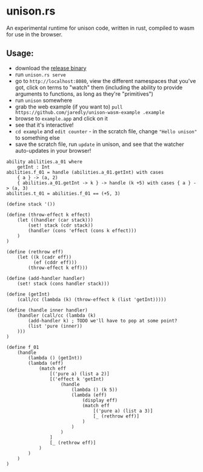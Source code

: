 # unison.rs

An experimental runtime for unison code, written in rust, compiled to wasm for use in the browser.

## Usage:

- download the [release binary](https://github.com/jaredly/unison.rs/releases/tag/release-2)
- run `unison.rs serve`
- go to `http://localhost:8080`, view the different namespaces that you've got, click on terms to "watch" them (including the ability to provide arguments to functions, as long as they're "primitives")
- run `unison` somewhere
- grab the web example (if you want to) `pull https://github.com/jaredly/unison-wasm-example .example`
- browse to `example.app` and click on it
- see that it's interactive!
- `cd example` and `edit counter` - in the scratch file, change `"Hello unison"` to something else
- save the scratch file, run `update` in unison, and see that the watcher auto-updates in your browser!

```
ability abilities.a_01 where
    getInt : Int
abilities.f_01 = handle (abilities.a_01.getInt) with cases
    { a } -> (a, 2)
    { abilities.a_01.getInt -> k } -> handle (k +5) with cases { a } -> (a, 3)
abilities.t_01 = abilities.f_01 == (+5, 3)

(define stack '())

(define (throw-effect k effect)
    (let ((handler (car stack)))
        (set! stack (cdr stack))
        (handler (cons 'effect (cons k effect)))
    )
)

(define (rethrow eff)
    (let ((k (cadr eff))
          (ef (cddr eff)))
        (throw-effect k eff)))

(define (add-handler handler)
    (set! stack (cons handler stack)))

(define (getInt)
    (call/cc (lambda (k) (throw-effect k (list 'getInt)))))

(define (handle inner handler)
    (handler (call/cc (lambda (k)
        (add-handler k) ; TODO we'll have to pop at some point?
        (list 'pure (inner))
    )))
)

(define f_01
    (handle
        (lambda () (getInt))
        (lambda (eff)
            (match eff
                [('pure a) (list a 2)]
                [('effect k 'getInt)
                    (handle
                        (lambda () (k 5))
                        (lambda (eff)
                            (display eff)
                            (match eff
                                [('pure a) (list a 3)]
                                [_ (rethrow eff)]
                            )
                        )
                    )
                ]
                [_ (rethrow eff)]
            )
        )
    )
)

```
